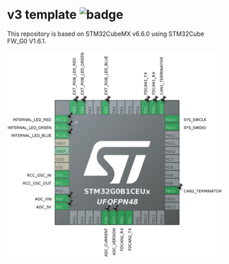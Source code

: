 # v3 template ![badge](https://github.com/RaccoonLabHardware/v3-software-template/actions/workflows/tests.yml/badge.svg)

This repository is based on STM32CubeMX v6.6.0 using STM32Cube FW_G0 V1.6.1.

<img src="Assets/stm32cubemx.png" alt="drawing">
